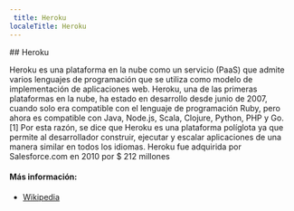 ```yaml
---
 title: Heroku
localeTitle: Heroku
---
```

\## Heroku

Heroku es una plataforma en la nube como un servicio (PaaS) que admite varios lenguajes de programación que se utiliza como modelo de implementación de aplicaciones web. Heroku, una de las primeras plataformas en la nube, ha estado en desarrollo desde junio de 2007, cuando solo era compatible con el lenguaje de programación Ruby, pero ahora es compatible con Java, Node.js, Scala, Clojure, Python, PHP y Go. \[1\]  Por esta razón, se dice que Heroku es una plataforma políglota ya que permite al desarrollador construir, ejecutar y escalar aplicaciones de una manera similar en todos los idiomas. Heroku fue adquirida por Salesforce.com en 2010 por $ 212 millones

#### Más información:

*   [Wikipedia](https://en.wikipedia.org/wiki/Heroku)
